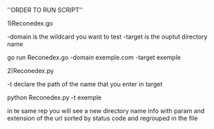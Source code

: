 ''ORDER TO RUN SCRIPT''

1)Reconedex.go

-domain is the wildcard you want to test 
-target is the ouptut directory name 

go run Reconedex.go -domain exemple.com -target exemple

2)Reconedex.py

-t declare the path of the name that you enter in target 

python Reconedex.py -t exemple 

in te same rep you will see a new directory name info with param and extension of the url sorted by status code and regrouped in the file 
